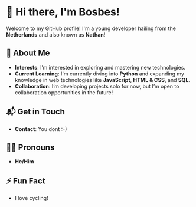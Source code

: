 # 👋 Hi there, I'm **Bosbes**!

Welcome to my GitHub profile! I'm a young developer hailing from the **Netherlands** and also known as **Nathan**!

## 🚀 About Me
- **Interests**: I’m interested in exploring and mastering new technologies.
- **Current Learning**: I'm currently diving into **Python** and expanding my knowledge in web technologies like **JavaScript**, **HTML & CSS**, and **SQL**.
- **Collaboration**: I’m developing projects solo for now, but I’m open to collaboration opportunities in the future!

## 📬 Get in Touch
- **Contact**: You dont :-)

## 🏳️‍🌈 Pronouns
- **He/Him**

## ⚡ Fun Fact
- I love cycling!
